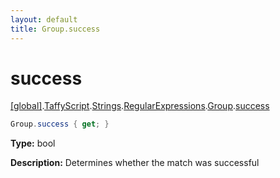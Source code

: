 ```yaml
---
layout: default
title: Group.success
---
```


# success

[\[global\]]({{site.baseurl}}/docs/).[TaffyScript]({{site.baseurl}}/docs/TaffyScript/).[Strings]({{site.baseurl}}/docs/TaffyScript/Strings/).[RegularExpressions]({{site.baseurl}}/docs/TaffyScript/Strings/RegularExpressions/).[Group]({{site.baseurl}}/docs/TaffyScript/Strings/RegularExpressions/Group/).[success]({{site.baseurl}}/docs/TaffyScript/Strings/RegularExpressions/Group/success/)

```cs
Group.success { get; }
```

**Type:** bool

**Description:** Determines whether the match was successful
